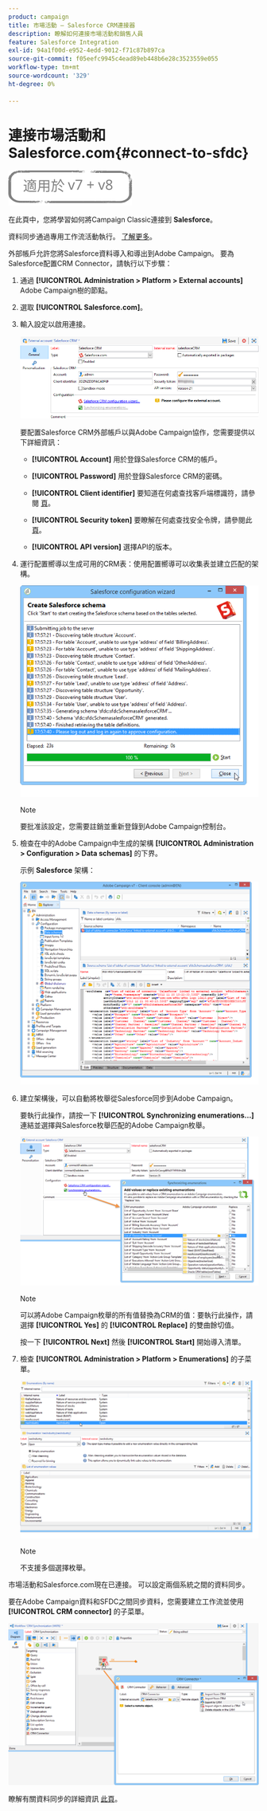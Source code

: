 ```yaml
---
product: campaign
title: 市場活動 — Salesforce CRM連接器
description: 瞭解如何連接市場活動和銷售人員
feature: Salesforce Integration
exl-id: 94a1f00d-e952-4edd-9012-f71c87b897ca
source-git-commit: f05eefc9945c4ead89eb448b6e28c3523559e055
workflow-type: tm+mt
source-wordcount: '329'
ht-degree: 0%

---
```


# 連接市場活動和Salesforce.com{#connect-to-sfdc}

![](../../assets/common.svg)

在此頁中，您將學習如何將Campaign Classic連接到 **Salesforce**。

資料同步通過專用工作流活動執行。 [了解更多](../../platform/using/crm-data-sync.md)。


外部帳戶允許您將Salesforce資料導入和導出到Adobe Campaign。
要為Salesforce配置CRM Connector，請執行以下步驟：

1. 通過 **[!UICONTROL Administration > Platform > External accounts]** Adobe Campaign樹的節點。
1. 選取 **[!UICONTROL Salesforce.com]**。
1. 輸入設定以啟用連接。

   ![](assets/ext_account_17.png)

   要配置Salesforce CRM外部帳戶以與Adobe Campaign協作，您需要提供以下詳細資訊：

   * **[!UICONTROL Account]**
用於登錄Salesforce CRM的帳戶。

   * **[!UICONTROL Password]**
用於登錄Salesforce CRM的密碼。

   * **[!UICONTROL Client identifier]**
要知道在何處查找客戶端標識符，請參閱 [頁](https://help.salesforce.com/articleView?id=000205876&amp;type=1)。

   * **[!UICONTROL Security token]**
要瞭解在何處查找安全令牌，請參閱此 [頁](https://help.salesforce.com/articleView?id=000205876&amp;type=1)。

   * **[!UICONTROL API version]**
選擇API的版本。
1. 運行配置嚮導以生成可用的CRM表：使用配置嚮導可以收集表並建立匹配的架構。

   ![](assets/crm_connectors_sfdc_launch.png)

   >[!NOTE]
   >
   >要批准該設定，您需要註銷並重新登錄到Adobe Campaign控制台。

1. 檢查在中的Adobe Campaign中生成的架構 **[!UICONTROL Administration > Configuration > Data schemas]** 的下界。

   示例 **Salesforce** 架構：

   ![](assets/crm_connectors_sfdc_table.png)

1. 建立架構後，可以自動將枚舉從Salesforce同步到Adobe Campaign。

   要執行此操作，請按一下 **[!UICONTROL Synchronizing enumerations...]** 連結並選擇與Salesforce枚舉匹配的Adobe Campaign枚舉。



   ![](assets/crm_connectors_sfdc_enum.png)

   >[!NOTE]
   >
   >可以將Adobe Campaign枚舉的所有值替換為CRM的值：要執行此操作，請選擇 **[!UICONTROL Yes]** 的 **[!UICONTROL Replace]** 的雙曲餘切值。


   按一下 **[!UICONTROL Next]** 然後 **[!UICONTROL Start]** 開始導入清單。

1. 檢查 **[!UICONTROL Administration > Platform > Enumerations]** 的子菜單。

   ![](assets/crm_connectors_sfdc_exe.png)

   >[!NOTE]
   >
   > 不支援多個選擇枚舉。

市場活動和Salesforce.com現在已連接。 可以設定兩個系統之間的資料同步。

要在Adobe Campaign資料和SFDC之間同步資料，您需要建立工作流並使用 **[!UICONTROL CRM connector]** 的子菜單。

![](assets/crm_connectors_sfdc_wf.png)

瞭解有關資料同步的詳細資訊 [此頁](../../platform/using/crm-data-sync.md)。
